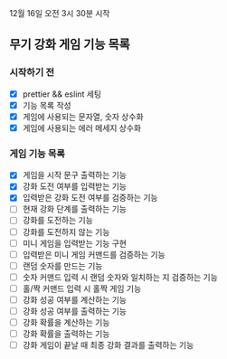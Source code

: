 12월 16일 오전 3시 30분 시작

## 무기 강화 게임 기능 목록

### 시작하기 전

- [x] prettier && eslint 세팅
- [x] 기능 목록 작성
- [x] 게임에 사용되는 문자열, 숫자 상수화
- [x] 게임에 사용되는 에러 메세지 상수화

### 게임 기능 목록

- [x] 게임을 시작 문구 출력하는 기능
- [x] 강화 도전 여부를 입력받는 기능
- [x] 입력받은 강화 도전 여부를 검증하는 기능
- [ ] 현재 강화 단계를 출력하는 기능
- [ ] 강화를 도전하는 기능
- [ ] 강화를 도전하지 않는 기능
- [ ] 미니 게임을 입력받는 기능 구현
- [ ] 입력받은 미니 게임 커맨드를 검증하는 기능
- [ ] 랜덤 숫자를 만드는 기능
- [ ] 숫자 커맨드 입력 시 랜덤 숫자와 일치하는 지 검증하는 기능
- [ ] 홀/짝 커맨드 입력 시 홀짝 게임 기능
- [ ] 강화 성공 여부를 계산하는 기능
- [ ] 강화 성공 여부를 출력하는 기능
- [ ] 강화 확률을 계산하는 기능
- [ ] 강화 확률을 출력하는 기능
- [ ] 강화 게임이 끝날 때 최종 강화 결과를 출력하는 기능
